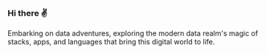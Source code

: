 ### Hi there ✌️

Embarking on data adventures, exploring the modern data realm's magic of stacks, apps, and languages that bring this digital world to life.
